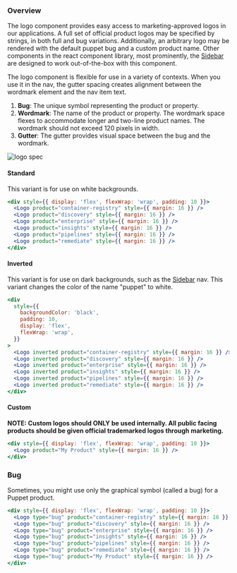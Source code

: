 ### Overview
The logo component provides easy access to marketing-approved logos in our applications. A full set of official product logos may be specified by strings, in both full and bug variations. Additionally, an arbitrary logo may be rendered with the default puppet bug and a custom product name. Other components in the react component library, most prominently, the [Sidebar](#sidebar) are designed to work out-of-the-box with this component.

The logo component is flexible for use in a variety of contexts. When you use it in the nav, the gutter spacing creates alignment between the wordmark element and the nav item text. 

1. **Bug**: The unique symbol representing the product or property.
2. **Wordmark**: The name of the product or property. The wordmark space flexes to accommodate longer and two-line product names. The wordmark should not exceed 120 pixels in width.
3. **Gutter**: The gutter provides visual space between the bug and the wordmark.

![logo spec](/source/react/library/logo/logo-spec.png)

#### Standard
This variant is for use on white backgrounds.

```jsx
<div style={{ display: 'flex', flexWrap: 'wrap', padding: 10 }}>
  <Logo product="container-registry" style={{ margin: 16 }} />
  <Logo product="discovery" style={{ margin: 16 }} />
  <Logo product="enterprise" style={{ margin: 16 }} />
  <Logo product="insights" style={{ margin: 16 }} />
  <Logo product="pipelines" style={{ margin: 16 }} />
  <Logo product="remediate" style={{ margin: 16 }} />
</div>
```

#### Inverted
This variant is for use on dark backgrounds, such as the [Sidebar](#sidebar) nav. This variant changes the color of the name "puppet" to white.

```jsx
<div
  style={{
    backgroundColor: 'black',
    padding: 10,
    display: 'flex',
    flexWrap: 'wrap',
  }}
>
  <Logo inverted product="container-registry" style={{ margin: 16 }} />
  <Logo inverted product="discovery" style={{ margin: 16 }} />
  <Logo inverted product="enterprise" style={{ margin: 16 }} />
  <Logo inverted product="insights" style={{ margin: 16 }} />
  <Logo inverted product="pipelines" style={{ margin: 16 }} />
  <Logo inverted product="remediate" style={{ margin: 16 }} />
</div>
```

#### Custom
**NOTE: Custom logos should ONLY be used internally. All public facing products should be given official trademarked logos through marketing.**

```jsx
<div style={{ display: 'flex', flexWrap: 'wrap', padding: 10 }}>
  <Logo product="My Product" style={{ margin: 16 }} />
</div>
```

### Bug
Sometimes, you might use only the graphical symbol (called a bug) for a Puppet product.
```jsx
<div style={{ display: 'flex', flexWrap: 'wrap', padding: 10 }}>
  <Logo type="bug" product="container-registry" style={{ margin: 16 }} />
  <Logo type="bug" product="discovery" style={{ margin: 16 }} />
  <Logo type="bug" product="enterprise" style={{ margin: 16 }} />
  <Logo type="bug" product="insights" style={{ margin: 16 }} />
  <Logo type="bug" product="pipelines" style={{ margin: 16 }} />
  <Logo type="bug" product="remediate" style={{ margin: 16 }} />
  <Logo type="bug" product="My Product" style={{ margin: 16 }} />
</div>
```
